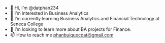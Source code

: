 - 👋 Hi, I’m @datphan234
- 👀 I’m interested in Business Analytics
- 🌱 I’m currently learning Business Analytics and Financial Technology at Seneca College
- 💞️ I’m looking to learn more about BA projects for Finance.
- 📫 How to reach me phanbuiquocdat@gmail.com

<!---
datphan234/datphan234 is a ✨ special ✨ repository because its `README.md` (this file) appears on your GitHub profile.
You can click the Preview link to take a look at your changes.
--->
